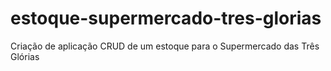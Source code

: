 # estoque-supermercado-tres-glorias
Criação de aplicação CRUD de um estoque para o Supermercado das Três Glórias
